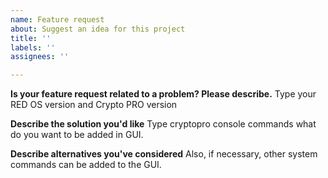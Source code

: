 ```yaml
---
name: Feature request
about: Suggest an idea for this project
title: ''
labels: ''
assignees: ''

---
```


**Is your feature request related to a problem? Please describe.**
Type your RED OS version and Crypto PRO version

**Describe the solution you'd like**
Type cryptopro console commands what do you want to be added in GUI. 

**Describe alternatives you've considered**
Also, if necessary, other system commands can be added to the GUI.
